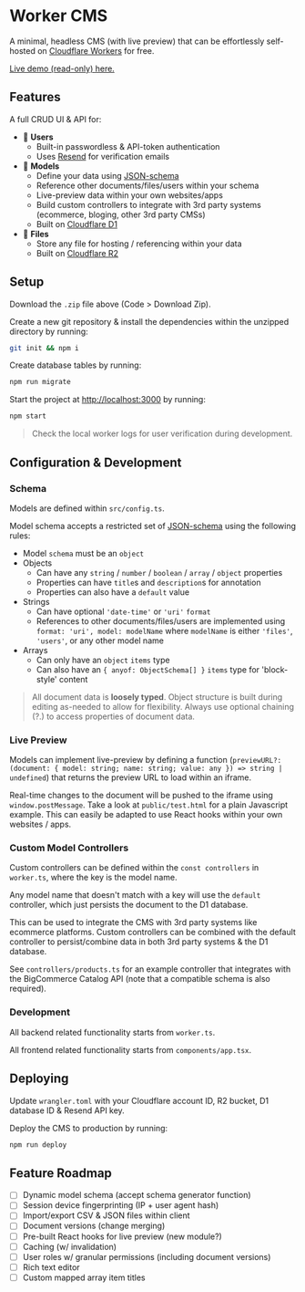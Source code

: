 # Worker CMS

A minimal, headless CMS (with live preview) that can be effortlessly self-hosted on [Cloudflare Workers](https://workers.cloudflare.com/) for free.

[Live demo (read-only) here.](https://cms-worker.shaw-hunter-a.workers.dev/)

## Features

A full CRUD UI & API for:

- :construction_worker: **Users**
    - Built-in passwordless & API-token authentication
    - Uses [Resend](https://resend.com/) for verification emails
- :toolbox: **Models**
    - Define your data using [JSON-schema](https://json-schema.org/)
    - Reference other documents/files/users within your schema
    - Live-preview data within your own websites/apps
    - Build custom controllers to integrate with 3rd party systems (ecommerce, bloging, other 3rd party CMSs)
    - Built on [Cloudflare D1](https://www.cloudflare.com/developer-platform/products/d1/)
- :file_folder: **Files**
    - Store any file for hosting / referencing within your data
    - Built on [Cloudflare R2](https://www.cloudflare.com/developer-platform/products/r2/)

## Setup

Download the `.zip` file above (Code > Download Zip).

Create a new git repository & install the dependencies within the unzipped directory by running:

```bash
git init && npm i
```

Create database tables by running:

```bash
npm run migrate
```

Start the project at [http://localhost:3000](http://localhost:3000) by running:

```bash
npm start
```

> Check the local worker logs for user verification during development.

## Configuration & Development

### Schema

Models are defined within `src/config.ts`.

Model schema accepts a restricted set of [JSON-schema](https://json-schema.org/) using the following rules:

 - Model `schema` must be an `object`
 - Objects
    - Can have any `string` / `number` / `boolean` / `array` / `object` properties
    - Properties can have `title`s and `description`s for annotation
    - Properties can also have a `default` value
 - Strings
    - Can have optional `'date-time'` or `'uri'` `format`
    - References to other documents/files/users are implemented using `format: 'uri', model: modelName` where `modelName` is either `'files'`, `'users'`, or any other model name
 - Arrays
    - Can only have an `object` `items` type
    - Can also have an `{ anyof: ObjectSchema[] }` `items` type for 'block-style' content

> All document data is **loosely typed**. Object structure is built during editing as-needed to allow for flexibility. Always use optional chaining (?.) to access properties of document data.

### Live Preview

Models can implement live-preview by defining a function (`previewURL?: (document: { model: string; name: string; value: any }) => string | undefined`) that returns the preview URL to load within an iframe.

Real-time changes to the document will be pushed to the iframe using `window.postMessage`. Take a look at `public/test.html` for a plain Javascript example. This can easily be adapted to use React hooks within your own websites / apps.

### Custom Model Controllers

Custom controllers can be defined within the `const controllers` in `worker.ts`, where the key is the model name.

Any model name that doesn't match with a key will use the `default` controller, which just persists the document to the D1 database.

This can be used to integrate the CMS with 3rd party systems like ecommerce platforms. Custom controllers can be combined with the default controller to persist/combine data in both 3rd party systems & the D1 database.

See `controllers/products.ts` for an example controller that integrates with the BigCommerce Catalog API (note that a compatible schema is also required).

### Development

All backend related functionality starts from `worker.ts`.

All frontend related functionality starts from `components/app.tsx`.

## Deploying

Update `wrangler.toml` with your Cloudflare account ID, R2 bucket, D1 database ID & Resend API key.

Deploy the CMS to production by running:

```bash
npm run deploy
```

## Feature Roadmap

- [ ] Dynamic model schema (accept schema generator function)
- [ ] Session device fingerprinting (IP + user agent hash)
- [ ] Import/export CSV & JSON files within client
- [ ] Document versions (change merging)
- [ ] Pre-built React hooks for live preview (new module?)
- [ ] Caching (w/ invalidation)
- [ ] User roles w/ granular permissions (including document versions)
- [ ] Rich text editor
- [ ] Custom mapped array item titles